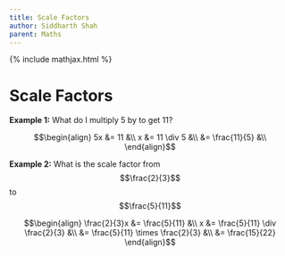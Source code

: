 ```yaml
---
title: Scale Factors
author: Siddharth Shah
parent: Maths
---
```


{% include mathjax.html %}

# Scale Factors

**Example 1:** What do I multiply 5 by to get 11?

$$\begin{align} 
5x &= 11 &\\ 
x  &= 11 \div 5 &\\ 
   &= \frac{11}{5} &\\  
\end{align}$$

**Example 2:** What is the scale factor from $$\frac{2}{3}$$ to $$\frac{5}{11}$$

$$\begin{align} 
\frac{2}{3}x &= \frac{5}{11} &\\ 
x  &= \frac{5}{11} \div \frac{2}{3} &\\ 
   &= \frac{5}{11} \times \frac{2}{3} &\\
   &= \frac{15}{22}  
\end{align}$$

